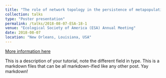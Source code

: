 ```yaml
---
title: "The role of network topology in the persistence of metapopulations: an experimental approach using protists"
collection: talks
type: "Poster presentation"
permalink: /talks/2018-08-07-ESA-18-1
venue: "Ecological Society of America (ESA) Annual Meeting"
date: 2018-08-07
location: "New Orleans, Louisiana, USA"
---
```


[More information here](http://exampleurl.com)

This is a description of your tutorial, note the different field in type. This is a markdown files that can be all markdown-ified like any other post. Yay markdown!
